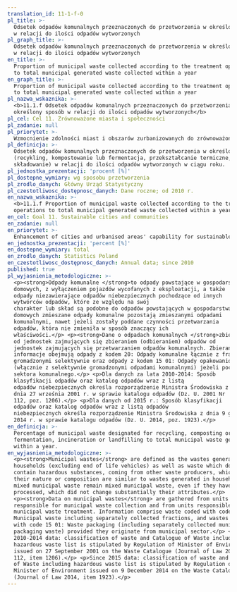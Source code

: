 ```yaml
---
translation_id: 11-1-f-0
pl_title: >-
  Odsetek odpadów komunalnych przeznaczonych do przetworzenia w określony sposób
  w relacji do ilości odpadów wytworzonych
pl_graph_title: >-
  Odsetek odpadów komunalnych przeznaczonych do przetworzenia w określony sposób
  w relacji do ilości odpadów wytworzonych
en_title: >-
  Proportion of municipal waste collected according to the treatment operations
  to total municipal generated waste collected within a year
en_graph_title: >-
  Proportion of municipal waste collected according to the treatment operations
  to total municipal generated waste collected within a year
pl_nazwa_wskaznika: >-
  <b>11.1.f Odsetek odpadów komunalnych przeznaczonych do przetworzenia w
  określony sposób w relacji do ilości odpadów wytworzonych</b>
pl_cel: Cel 11. Zrównoważone miasta i społeczności
pl_zadanie: null
pl_priorytet: >-
  Wzmocnienie zdolności miast i obszarów zurbanizowanych do zrównoważonego rozwoju i tworzenia miejsc pracy oraz poprawy jakości życia mieszkańców
pl_definicja: >-
  Odsetek odpadów komunalnych przeznaczonych do przetworzenia w określony sposób
  (recykling, kompostowanie lub fermentacja, przekształcanie termiczne,
  składowanie) w relacji do ilości odpadów wytworzonych w ciągu roku.
pl_jednostka_prezentacji: 'procent [%]'
pl_dostepne_wymiary: wg sposobu przetworzenia
pl_zrodlo_danych: Główny Urząd Statystyczny
pl_czestotliwosc_dostępnosc_danych: Dane roczne; od 2010 r.
en_nazwa_wskaznika: >-
  <b>11.1.f Proportion of municipal waste collected according to the treatment
  operations to total municipal generated waste collected within a year</b>
en_cel: Goal 11. Sustainable cities and communities
en_zadanie: null
en_priorytet: >-
  Enhancement of cities and urbanised areas' capability for sustainable development and workplace creation as well as improvement of quality of life of their inhabitants
en_jednostka_prezentacji: 'percent [%]'
en_dostepne_wymiary: total
en_zrodlo_danych: Statistics Poland
en_czestotliwosc_dostępnosc_danych: Annual data; since 2010
published: true
pl_wyjasnienia_metodologiczne: >-
  <p><strong>Odpady komunalne </strong>to odpady powstające w gospodarstwach
  domowych, z wyłączeniem pojazdów wycofanych z eksploatacji, a także
  odpady niezawierające odpadów niebezpiecznych pochodzące od innych
  wytwórców odpadów, które ze względu na swój
  charakter lub skład są podobne do odpadów powstających w gospodarstwach
  domowych zmieszane odpady komunalne pozostają zmieszanymi odpadami
  komunalnymi, nawet jeżeli zostały poddane czynności przetwarzania
  odpadów, która nie zmieniła w sposób znaczący ich
  właściwości.</p> <p><strong>Dane o odpadach komunalnych </strong>zbierane są
  od jednostek zajmujących się zbieraniem (odbieraniem) odpadów od
  jednostek zajmujących się przetwarzaniem odpadów komunalnych. Zbierane
  informacje obejmują odpady z kodem 20: Odpady komunalne łącznie z frakcjami
  gromadzonymi selektywnie oraz odpady z kodem 15 01: Odpady opakowaniowe
  (włącznie z selektywnie gromadzonymi odpadami komunalnymi) jeżeli pochodzą z
  sektora komunalnego.</p> <p>Dla danych za lata 2010-2014: Sposób
  klasyfikacji odpadów oraz katalog odpadów wraz z listą
  odpadów niebezpiecznych określa rozporządzenie Ministra Środowiska z
  dnia 27 września 2001 r. w sprawie katalogu odpadów (Dz. U. 2001 Nr
  112, poz. 1206).</p> <p>Dla danych od 2015 r.: Sposób klasyfikacji
  odpadów oraz katalog odpadów wraz z listą odpadów
  niebezpiecznych określa rozporządzenie Ministra Środowiska z dnia 9 grudnia
  2014 r. w sprawie katalogu odpadów (Dz. U. 2014, poz. 1923).</p>
en_definicja: >-
  Percentage of municipal waste designated for recycling, composting or
  fermentation, incineration or landfilling to total municipal waste generated
  within a year.
en_wyjasnienia_metodologiczne: >-
  <p><strong>Municipal wastes</strong> are defined as the wastes generated in
  households (excluding end of life vehicles) as well as waste which does not
  contain hazardous substances, coming from other waste producers, which in
  their nature or composition are similar to wastes generated in households
  mixed municipal waste remain mixed municipal waste, even if they have been
  processed, which did not change substantially their attributes.</p>
  <p><strong>Data on municipal wastes</strong> are gathered from units
  responsible for municipal waste collection and from units responsible for
  municipal waste treatment. Information comprise waste coded with code 20:
  Municipal waste including separately collected fractions, and wastes coded
  with code 15 01: Waste packaging (including separately collected municipal
  packaging waste) provided they originate from municipal sector.</p> <p>For
  2010-2014 data: classification of waste and Catalogue of Waste including
  hazardous waste list is stipulated by Regulation of Minister of Environment
  issued on 27 September 2001 on the Waste Catalogue (Journal of Law 2001 No.
  112, item 1206).</p> <p>Since 2015 data: classification of waste and Catalogue
  of Waste including hazardous waste list is stipulated by Regulation of
  Minister of Environment issued on 9 December 2014 on the Waste Catalogue
  (Journal of Law 2014, item 1923).</p>
---
```

